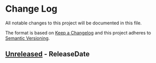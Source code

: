 # Change Log
All notable changes to this project will be documented in this file.

The format is based on [Keep a Changelog](http://keepachangelog.com/)
and this project adheres to [Semantic Versioning](http://semver.org/).

<!-- next-header -->
## [Unreleased] - ReleaseDate

<!-- next-url -->
[Unreleased]: https://github.com/assert-rs/assert_cmd/compare/5ed8849...HEAD

